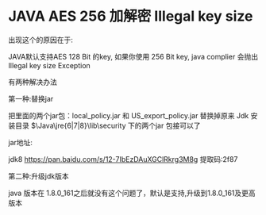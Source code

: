 # JAVA AES 256 加解密 Illegal key size

出现这个的原因在于:

JAVA默认支持AES 128 Bit 的key, 如果你使用 256 Bit key, java complier 会抛出 Illegal key size Exception

有两种解决办法

第一种:替换jar

把里面的两个jar包：local_policy.jar 和 US_export_policy.jar 替换掉原来 Jdk 安装目录 $\Java\jre{6|7|8}\lib\security 下的两个jar 包接可以了

jar地址:

jdk8  https://pan.baidu.com/s/12-7IbEzDAuXGClRkrg3M8g   提取码:2f87

第二种:升级jdk版本

java 版本在 1.8.0_161之后就没有这个问题了，默认是支持,升级到1.8.0_161及更高版本